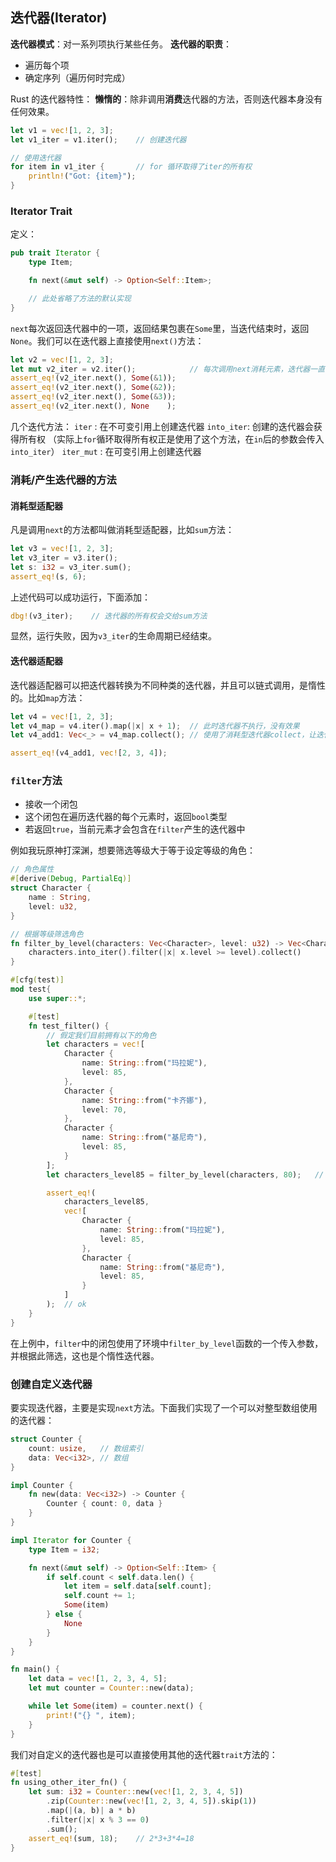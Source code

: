 ## 迭代器(Iterator)
**迭代器模式**：对一系列项执行某些任务。
**迭代器的职责**：
- 遍历每个项
- 确定序列（遍历何时完成）

Rust 的迭代器特性：
**懒惰的**：除非调用**消费**迭代器的方法，否则迭代器本身没有任何效果。
```rust
let v1 = vec![1, 2, 3];
let v1_iter = v1.iter();    // 创建迭代器

// 使用迭代器
for item in v1_iter {       // for 循环取得了iter的所有权
    println!("Got: {item}");
}
```

### Iterator Trait
定义：
```rust
pub trait Iterator {
    type Item;

    fn next(&mut self) -> Option<Self::Item>;

    // 此处省略了方法的默认实现
}
```
`next`每次返回迭代器中的一项，返回结果包裹在`Some`里，当迭代结束时，返回`None`。我们可以在迭代器上直接使用`next()`方法：
```rust
let v2 = vec![1, 2, 3];
let mut v2_iter = v2.iter();            // 每次调用next消耗元素，迭代器一直改变
assert_eq!(v2_iter.next(), Some(&1));
assert_eq!(v2_iter.next(), Some(&2));
assert_eq!(v2_iter.next(), Some(&3));
assert_eq!(v2_iter.next(), None    );
```

几个迭代方法：
`iter`     : 在不可变引用上创建迭代器
`into_iter`: 创建的迭代器会获得所有权 （实际上`for`循环取得所有权正是使用了这个方法，在`in`后的参数会传入`into_iter`）
`iter_mut` : 在可变引用上创建迭代器

### 消耗/产生迭代器的方法
#### 消耗型适配器
凡是调用`next`的方法都叫做消耗型适配器，比如`sum`方法：
```rust
let v3 = vec![1, 2, 3];
let v3_iter = v3.iter();
let s: i32 = v3_iter.sum();
assert_eq!(s, 6);
``` 
上述代码可以成功运行，下面添加：
```rust
dbg!(v3_iter);    // 迭代器的所有权会交给sum方法
```
显然，运行失败，因为`v3_iter`的生命周期已经结束。

#### 迭代器适配器
迭代器适配器可以把迭代器转换为不同种类的迭代器，并且可以链式调用，是惰性的。比如`map`方法：
```rust
let v4 = vec![1, 2, 3];
let v4_map = v4.iter().map(|x| x + 1);  // 此时迭代器不执行，没有效果
let v4_add1: Vec<_> = v4_map.collect(); // 使用了消耗型迭代器collect，让迭代器执行

assert_eq!(v4_add1, vec![2, 3, 4]);
```

### `filter`方法
- 接收一个闭包
- 这个闭包在遍历迭代器的每个元素时，返回`bool`类型
- 若返回`true`，当前元素才会包含在`filter`产生的迭代器中

例如我玩原神打深渊，想要筛选等级大于等于设定等级的角色：
```rust
// 角色属性
#[derive(Debug, PartialEq)]
struct Character {
    name : String,
    level: u32,
}

// 根据等级筛选角色
fn filter_by_level(characters: Vec<Character>, level: u32) -> Vec<Character> {
    characters.into_iter().filter(|x| x.level >= level).collect()
}

#[cfg(test)]
mod test{
    use super::*;

    #[test]
    fn test_filter() {
        // 假定我们目前拥有以下的角色
        let characters = vec![
            Character {
                name: String::from("玛拉妮"),
                level: 85,
            },
            Character {
                name: String::from("卡齐娜"),
                level: 70,
            },
            Character {
                name: String::from("基尼奇"),
                level: 85,
            }
        ];
        let characters_level85 = filter_by_level(characters, 80);   // 筛选大于等于80级的角色

        assert_eq!(
            characters_level85,
            vec![
                Character {
                    name: String::from("玛拉妮"),
                    level: 85,
                },
                Character {
                    name: String::from("基尼奇"),
                    level: 85,
                }
            ]
        );  // ok
    }
}
```
在上例中，`filter`中的闭包使用了环境中`filter_by_level`函数的一个传入参数，并根据此筛选，这也是个惰性迭代器。

### 创建自定义迭代器
要实现迭代器，主要是实现`next`方法。下面我们实现了一个可以对整型数组使用的迭代器：
```rust
struct Counter {
    count: usize,   // 数组索引
    data: Vec<i32>, // 数组
}

impl Counter {
    fn new(data: Vec<i32>) -> Counter {
        Counter { count: 0, data }
    }
}

impl Iterator for Counter {
    type Item = i32;

    fn next(&mut self) -> Option<Self::Item> {
        if self.count < self.data.len() {
            let item = self.data[self.count];
            self.count += 1;
            Some(item)
        } else {
            None
        }
    }
}

fn main() {
    let data = vec![1, 2, 3, 4, 5];
    let mut counter = Counter::new(data);

    while let Some(item) = counter.next() {
        print!("{} ", item);
    }
}
```
我们对自定义的迭代器也是可以直接使用其他的迭代器`trait`方法的：
```rust
#[test]
fn using_other_iter_fn() {
    let sum: i32 = Counter::new(vec![1, 2, 3, 4, 5])
        .zip(Counter::new(vec![1, 2, 3, 4, 5]).skip(1))
        .map(|(a, b)| a * b)
        .filter(|x| x % 3 == 0)
        .sum();
    assert_eq!(sum, 18);    // 2*3+3*4=18
}
```